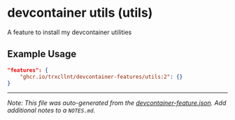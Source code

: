 
# devcontainer utils (utils)

A feature to install my devcontainer utilities

## Example Usage

```json
"features": {
    "ghcr.io/trxcllnt/devcontainer-features/utils:2": {}
}
```





---

_Note: This file was auto-generated from the [devcontainer-feature.json](https://github.com/trxcllnt/devcontainer-features/blob/main/src/utils/devcontainer-feature.json).  Add additional notes to a `NOTES.md`._
